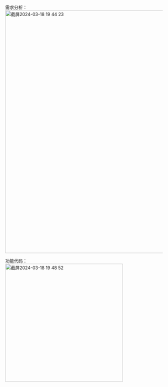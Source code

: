 需求分析：   
<img width="774" alt="截屏2024-03-18 19 44 23" src="https://github.com/xkong-study/reggie_delivery_note/assets/100473178/90947a06-28bb-4341-bf64-95a4cf71b31f">

功能代码：  
<img width="376" alt="截屏2024-03-18 19 48 52" src="https://github.com/xkong-study/reggie_delivery_note/assets/100473178/719cd91f-c784-41a3-8638-ee49c6914585">
